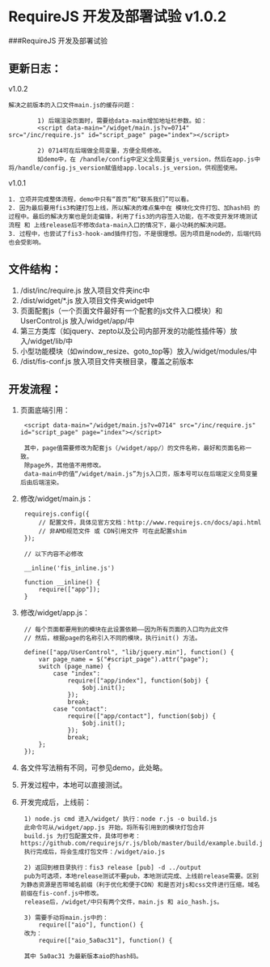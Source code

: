# RequireJS 开发及部署试验 v1.0.2
###RequireJS 开发及部署试验

更新日志：
-------------

v1.0.2

    解决之前版本的入口文件main.js的缓存问题：

    		1) 后端渲染页面时，需要给data-main增加地址栏参数。如：
    		<script data-main="/widget/main.js?v=0714" src="/inc/require.js" id="script_page" page="index"></script>

    		2) 0714可在后端做全局变量，方便全局修改。
    		如demo中，在 /handle/config中定义全局变量js_version，然后在app.js中将/handle/config.js_version赋值给app.locals.js_version，供视图使用。

v1.0.1

    1. 立项并完成整体流程，demo中只有“首页”和“联系我们”可以看。
    2. 因为最后要用fis3构建打包上线，所以解决的难点集中在 模块化文件打包、加hash码 的过程中。最后的解决方案也是剑走偏锋，利用了fis3的内容签入功能，在不改变开发环境测试流程 和 上线release后不修改data-main入口的情况下，最小功耗的解决问题。
    3. 过程中，也尝试了fis3-hook-amd插件打包，不是很理想。因为项目是node的，后端代码也会受影响。

文件结构：
-------------
1. /dist/inc/require.js 放入项目文件夹inc中
2. /dist/widget/*.js 放入项目文件夹widget中
3. 页面配套js（一个页面文件最好有一个配套的js文件入口模块）和 UserControl.js 放入/widget/app/中
4. 第三方类库（如jquery、zepto以及公司内部开发的功能性插件等）放入/widget/lib/中
5. 小型功能模块（如window_resize、goto_top等）放入/widget/modules/中
6. /dist/fis-conf.js 放入项目文件夹根目录，覆盖之前版本

开发流程：
-------------

1. 页面底端引用：

		<script data-main="/widget/main.js?v=0714" src="/inc/require.js" id="script_page" page="index"></script>

		其中，page值需要修改为配套js（/widget/app/）的文件名称，最好和页面名称一致。
		除page外，其他值不用修改。
		data-main中的值“/widget/main.js”为js入口页，版本号可以在后端定义全局变量后由后端渲染。


2. 修改/widget/main.js：
    
	    requirejs.config({
	        // 配置文件，具体见官方文档：http://www.requirejs.cn/docs/api.html
	        // 非AMD规范文件 或 CDN引用文件 可在此配置shim
	    });

    	// 以下内容不必修改

		__inline('fis_inline.js')

	    function __inline() {
	        require(["app"]);
	    }

3. 修改/widget/app.js：

	    // 每个页面都要用到的模块在此设置依赖——因为所有页面的入口均为此文件
	    // 然后，根据page的名称引入不同的模块，执行init() 方法。

	    define(["app/UserControl", "lib/jquery.min"], function() {
	        var page_name = $("#script_page").attr("page");
	        switch (page_name) {
	            case "index":
	                require(["app/index"], function($obj) {
	                    $obj.init();
	                });
	                break;
	            case "contact":
	                require(["app/contact"], function($obj) {
	                    $obj.init();
	                });
	                break;
	        };
	    });

4. 各文件写法稍有不同，可参见demo，此处略。

5. 开发过程中，本地可以直接测试。

6. 开发完成后，上线前：

		1) node.js cmd 进入/widget/ 执行：node r.js -o build.js
		此命令可从/widget/app.js 开始，将所有引用到的模块打包合并
		build.js 为打包配置文件，具体可参考：https://github.com/requirejs/r.js/blob/master/build/example.build.js
		执行完成后，将会生成打包文件：/widget/aio.js

    	2) 返回到根目录执行：fis3 release [pub] -d ../output
        pub为可选项，本地release测试不要pub，本地测试完成、上线前release需要。区别为静态资源是否带域名前缀（利于优化和便于CDN）和是否对js和css文件进行压缩，域名前缀在fis-conf.js中修改。
        release后，/widget/中只有两个文件，main.js 和 aio_hash.js。

    	3) 需要手动将main.js中的：
    		require(["aio"], function() { 
        改为：
        	require(["aio_5a0ac31"], function() { 

        其中 5a0ac31 为最新版本aio的hash码。
